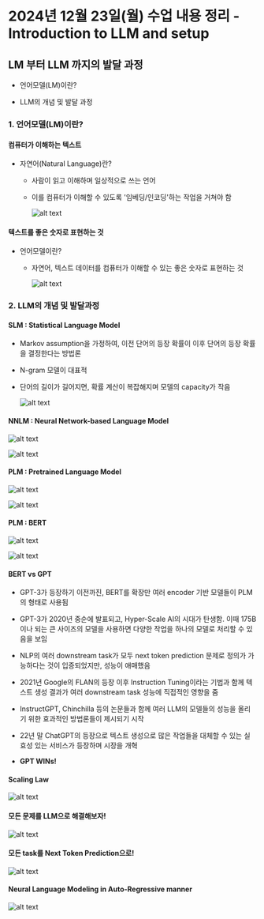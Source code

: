 # 2024년 12월 23일(월) 수업 내용 정리 - Introduction to LLM and setup


## LM 부터 LLM 까지의 발달 과정

- 언어모델(LM)이란?



- LLM의 개념 및 발달 과정


### 1. 언어모델(LM)이란?


#### 컴퓨터가 이해하는 텍스트

- 자연어(Natural Language)란?

  - 사람이 읽고 이해하며 일상적으로 쓰는 언어
  - 이를 컴퓨터가 이해할 수 있도록 '임베딩/인코딩'하는 작업을 거쳐야 함

    ![alt text](./images/image_00.png)


#### 텍스트를 좋은 숫자로 표현하는 것

- 언어모델이란?

  - 자연어, 텍스트 데이터를 컴퓨터가 이해할 수 있는 좋은 숫자로 표현하는 것

    ![alt text](./images/image_01.png)



### 2. LLM의 개념 및 발달과정

#### SLM : Statistical Language Model

- Markov assumption을 가정하여, 이전 단어의 등장 확률이 이후 단어의 등장 확률을 결정한다는 방법론

- N-gram 모델이 대표적

- 단어의 길이가 길어지면, 확률 계산이 복잡해지며 모델의 capacity가 작음

  ![alt text](./images/image_02.png)


#### NNLM : Neural Network-based Language Model

  ![alt text](./images/image_03.png)

  ![alt text](./images/image_04.png)


#### PLM : Pretrained Language Model

  ![alt text](./images/image_05.png)

  ![alt text](./images/image_06.png)


#### PLM : BERT

  ![alt text](./images/image_07.png)

  ![alt text](./images/image_08.png)


#### BERT vs GPT

- GPT-3가 등장하기 이전까진, BERT를 확장만 여러 encoder 기반 모델들이 PLM의 형태로 사용됨

- GPT-3가 2020년 중순에 발표되고, Hyper-Scale AI의 시대가 탄생함. 이때 175B이나 되는 큰 사이즈의 모델을 사용하면 다양한 작업을 하나의 모델로 처리할 수 있음을 보임

- NLP의 여러 downstream task가 모두 next token prediction 문제로 정의가 가능하다는 것이 입증되었지만, 성능이 애매했음

- 2021년 Google의 FLAN의 등장 이후 Instruction Tuning이라는 기법과 함께 텍스트 생성 결과가 여러 downstream task 성능에 직접적인 영향을 줌

- InstructGPT, Chinchilla 등의 논문들과 함께 여러 LLM의 모델들의 성능을 올리기 위한 효과적인 방법론들이 제시되기 시작

- 22년 말 ChatGPT의 등장으로 텍스트 생성으로 많은 작업들을 대체할 수 있는 실효성 있는 서비스가 등장하며 시장을 개혁

- **GPT WINs!**


#### Scaling Law

  ![alt text](./images/image_09.png)



#### 모든 문제를 LLM으로 해결해보자!

  ![alt text](./images/image_10.png)


#### 모든 task를 Next Token Prediction으로!

  ![alt text](./images/image_11.png)


#### Neural Language Modeling in Auto-Regressive manner

  ![alt text](./images/image_12.png)

